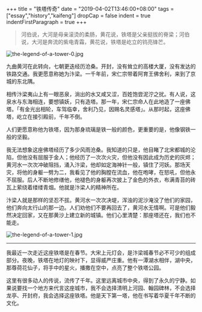+++
title = "铁塔传奇"
date = "2019-04-02T13:46:00+08:00"
tags = ["essay","history","kaifeng"]
dropCap = false
indent = true
indentFirstParagraph = true
+++

> 河伯说，大河是母亲滚烫的柔肠，黄花说，铁塔是父亲挺拔的脊梁；河伯说，大河是奔流的紫电青霜，黄花说，铁塔是屹立的钨亮锋芒。

![the-legend-of-a-tower-0.jpg](/images/the-legend-of-a-tower-0.jpg)

九曲黄河在此转向，七朝更迭经历沧桑。开封，没有耸立的高楼大厦，没有发达的铁路交通。我更愿意称她为汴梁。一千年前，宋仁宗带着阿育王佛舍利，来到了京城的东北隅。

相传汴梁夷山上有一眼恶泉，淌出的水又咸又涩，百姓饱尝泥泞之扰。有人说，这泉水与东海相连，要想镇妖，只有造塔。那一年，宋仁宗命人在此地造了一座佛塔。「有金光出相轮，车驾临幸，舍利乃见，因赐名灵感塔」。从那时起，这座佛塔，屹立在接引殿前，千年不倒。

人们更愿意称他为铁塔，因为那身琉璃是铁一般的颜色，更重要的是，他像钢铁一般的坚毅。

我无法想象这座佛塔经历了多少风雨沧桑。我知道的只是，他目睹了北宋都城的沦陷，但他没有屈服于金人；他经历了一次次火灾，但他没有因此成为历史的灰烬；黄河水一次次冲破阻挡，涌入汴梁，他却如定海神针一般，镇住了河妖。那场天灾，将他的身躯一劈为二，我看见了他的胸膛在流血，他在咆哮，在怒吼，但他永不屈服。后人不断地修缮他，他褪色的身躯再次披上了金色的外衣，布满青苔的砖瓦上萦绕着缕缕青烟。他就是汴梁人的精神所在。

汴梁人就是那样的坚忍不拔。黄河水一次次决堤，浑浊的泥沙淹没了他们的家园，他们奔向太行山的那一边。人们劝他们不要再回去了，黄河水无情啊。可是他们毅然决定回家，又在那黄沙上建立新的城镇。他们心里清楚：那座塔还在，我们也不能走。

![the-legend-of-a-tower-1.jpg](/images/the-legend-of-a-tower-1.jpg)

---

我最近一次走近这座铁塔是在春节。大宋上元灯会，是汴梁城春节必不可少的组成部分。夜晚，铁塔在地灯的映衬下，显得威严庄重。他有一潭湖水相伴，湖中央，那尊荷花仙子，将手中的星火，播撒在空中，点亮了整个铁塔公园。

这里有很多动人的传说，流传了千年。这里远离城市中央，得到了永久的宁静。如果说要找一个地方来代言这座城市，我不会选择清明上河园、翰园碑林，不会选择龙亭、开封府，我会选择这座铁塔。他是天下第一塔，他在书写着华夏千年不断的文化。